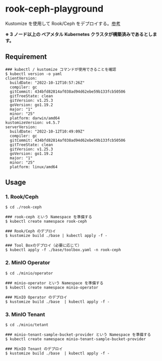 # rook-ceph-playground

Kustomize を使用して Rook/Ceph をデプロイする。[参考](https://rook.io/docs/rook/latest/Getting-Started/quickstart/#deploy-the-rook-operator)

**※ 3 ノード以上の ベアメタル Kubernetes クラスタが構築済みであるとします。**

## Requirement

```shell
### kubectl / kustomize コマンドが使用できることを確認
$ kubectl version -o yaml
clientVersion:
  buildDate: "2022-10-12T10:57:26Z"
  compiler: gc
  gitCommit: 434bfd82814af038ad94d62ebe59b133fcb50506
  gitTreeState: clean
  gitVersion: v1.25.3
  goVersion: go1.19.2
  major: "1"
  minor: "25"
  platform: darwin/amd64
kustomizeVersion: v4.5.7
serverVersion:
  buildDate: "2022-10-12T10:49:09Z"
  compiler: gc
  gitCommit: 434bfd82814af038ad94d62ebe59b133fcb50506
  gitTreeState: clean
  gitVersion: v1.25.3
  goVersion: go1.19.2
  major: "1"
  minor: "25"
  platform: linux/amd64
```

## Usage

### 1. Rook/Ceph

```shell
$ cd ./rook-ceph

### rook-ceph という Namespace を準備する
$ kubectl create namespace rook-ceph

### Rook/Ceph のデプロイ
$ kustomize build ./base | kubectl apply -f -

### Tool Boxのデプロイ（必要に応じて）
$ kubectl apply -f ./base/toolbox.yaml -n rook-ceph
```

### 2. MinIO Operator

```shell
$ cd ./minio/operator

### minio-operator という Namespace を準備する
$ kubectl create namespace minio-operator

### MinIO Operator のデプロイ
$ kustomize build ./base  | kubectl apply -f -
```

### 3. MinIO Tenant

```shell
$ cd ./minio/tetant

### minio-tenant-sample-bucket-provider という Namespace を準備する
$ kubectl create namespace minio-tenant-sample-bucket-provider

### MinIO Tenant のデプロイ
$ kustomize build ./base  | kubectl apply -f -
```
